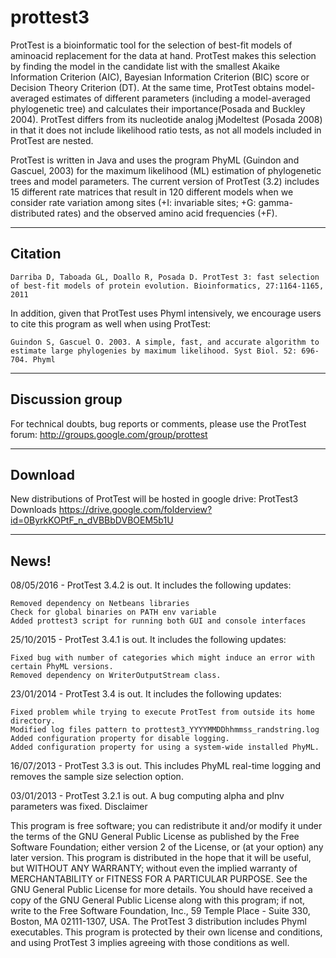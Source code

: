 # prottest3

ProtTest is a bioinformatic tool for the selection of best-fit models of aminoacid replacement for the data at hand. ProtTest makes this selection by finding the model in the candidate list with the smallest Akaike Information Criterion (AIC), Bayesian Information Criterion (BIC) score or Decision Theory Criterion (DT). At the same time, ProtTest obtains model-averaged estimates of different parameters (including a model-averaged phylogenetic tree) and calculates their importance(Posada and Buckley 2004). ProtTest differs from its nucleotide analog jModeltest (Posada 2008) in that it does not include likelihood ratio tests, as not all models included in ProtTest are nested.

ProtTest is written in Java and uses the program PhyML (Guindon and Gascuel, 2003) for the maximum likelihood (ML) estimation of phylogenetic trees and model parameters. The current version of ProtTest (3.2) includes 15 different rate matrices that result in 120 different models when we consider rate variation among sites (+I: invariable sites; +G: gamma-distributed rates) and the observed amino acid frequencies (+F).

--------
Citation
--------

    Darriba D, Taboada GL, Doallo R, Posada D. ProtTest 3: fast selection of best-fit models of protein evolution. Bioinformatics, 27:1164-1165, 2011 

In addition, given that ProtTest uses Phyml intensively, we encourage users to cite this program as well when using ProtTest:

    Guindon S, Gascuel O. 2003. A simple, fast, and accurate algorithm to estimate large phylogenies by maximum likelihood. Syst Biol. 52: 696-704. Phyml 

--------
Discussion group
--------

For technical doubts, bug reports or comments, please use the ProtTest forum: http://groups.google.com/group/prottest

--------
Download
--------

New distributions of ProtTest will be hosted in google drive: ProtTest3 Downloads
https://drive.google.com/folderview?id=0ByrkKOPtF_n_dVBBbDVBOEM5b1U

--------
News!
--------

08/05/2016 - ProtTest 3.4.2 is out. It includes the following updates:

    Removed dependency on Netbeans libraries
    Check for global binaries on PATH env variable
    Added prottest3 script for running both GUI and console interfaces

25/10/2015 - ProtTest 3.4.1 is out. It includes the following updates:

    Fixed bug with number of categories which might induce an error with certain PhyML versions.
    Removed dependency on WriterOutputStream class.

23/01/2014 - ProtTest 3.4 is out. It includes the following updates:

    Fixed problem while trying to execute ProtTest from outside its home directory.
    Modified log files pattern to prottest3_YYYYMMDDhhmmss_randstring.log
    Added configuration property for disable logging.
    Added configuration property for using a system-wide installed PhyML. 

16/07/2013 - ProtTest 3.3 is out. This includes PhyML real-time logging and removes the sample size selection option.

03/01/2013 - ProtTest 3.2.1 is out. A bug computing alpha and pInv parameters was fixed.
Disclaimer

This program is free software; you can redistribute it and/or modify it under the terms of the GNU General Public License as published by the Free Software Foundation; either version 2 of the License, or (at your option) any later version. This program is distributed in the hope that it will be useful, but WITHOUT ANY WARRANTY; without even the implied warranty of MERCHANTABILITY or FITNESS FOR A PARTICULAR PURPOSE. See the GNU General Public License for more details. You should have received a copy of the GNU General Public License along with this program; if not, write to the Free Software Foundation, Inc., 59 Temple Place - Suite 330, Boston, MA 02111-1307, USA. The ProtTest 3 distribution includes Phyml executables. This program is protected by their own license and conditions, and using ProtTest 3 implies agreeing with those conditions as well. 
